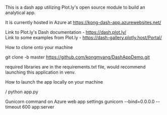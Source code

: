 This is a dash app utilizing Plot.ly's open source module to build an analytical app. 

It is currently hosted in Azure at https://kong-dash-app.azurewebsites.net/

Link to Plot.ly's Dash documentation - https://dash.plot.ly/  
Link to some examples from Plot.ly - https://dash-gallery.plotly.host/Portal/

How to clone onto your machine

git clone -b master https://github.com/kongmyang/DashAppDemo.git

required libraries are in the requirements.txt file, would recommend launching this application in venv.

How to launch the app locally on your machine

<source> / python app.py

Gunicorn command on Azure web app settings
gunicorn --bind=0.0.0.0 --timeout 600 app:server

